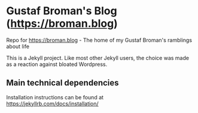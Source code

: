 # Gustaf Broman's Blog (https://broman.blog)

Repo for https://broman.blog - The home of my Gustaf Broman's ramblings about life

This is a Jekyll project. Like most other Jekyll users, the choice was made as a reaction against bloated Wordpress.

## Main technical dependencies

Installation instructions can be found at https://jekyllrb.com/docs/installation/

